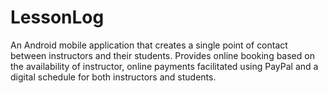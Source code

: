 # LessonLog
An Android mobile application that creates a single point of contact between instructors and their students. Provides online booking based on the availability of instructor, online payments facilitated using PayPal and a digital schedule for both instructors and students.
